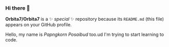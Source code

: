 ### Hi there 👋

**Orbita7/Orbita7** is a ✨ _special_ ✨ repository because its `README.md` (this file) appears on your GitHub profile.

Hello, my name is _Papngkorn Posaibud_ too.ud I'm trying to start learning to code.

